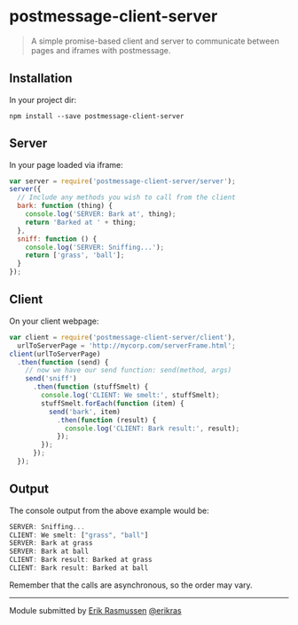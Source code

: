 postmessage-client-server
=========================

> A simple promise-based client and server to communicate between pages and iframes with postmessage.

## Installation

In your project dir:

```shell
npm install --save postmessage-client-server
```

## Server

In your page loaded via iframe:

```js
var server = require('postmessage-client-server/server');
server({
  // Include any methods you wish to call from the client
  bark: function (thing) {
    console.log('SERVER: Bark at', thing);
    return 'Barked at ' + thing;
  },
  sniff: function () {
    console.log('SERVER: Sniffing...');
    return ['grass', 'ball'];
  }
});
```
 
 
## Client
 
On your client webpage:
 
```js
var client = require('postmessage-client-server/client'),
  urlToServerPage = 'http://mycorp.com/serverFrame.html';
client(urlToServerPage)
  .then(function (send) {
    // now we have our send function: send(method, args)
    send('sniff')
      .then(function (stuffSmelt) {
        console.log('CLIENT: We smelt:', stuffSmelt);
        stuffSmelt.forEach(function (item) {
          send('bark', item)
            .then(function (result) {
              console.log('CLIENT: Bark result:', result);
            });
        });
      });
  });
```
  
## Output

The console output from the above example would be:

```js
SERVER: Sniffing...
CLIENT: We smelt: ["grass", "ball"]
SERVER: Bark at grass
SERVER: Bark at ball
CLIENT: Bark result: Barked at grass
CLIENT: Bark result: Barked at ball
```

Remember that the calls are asynchronous, so the order may vary.

---

Module submitted by [Erik Rasmussen](http://erikras.com/) [@erikras](https://twitter.com/erikras)

